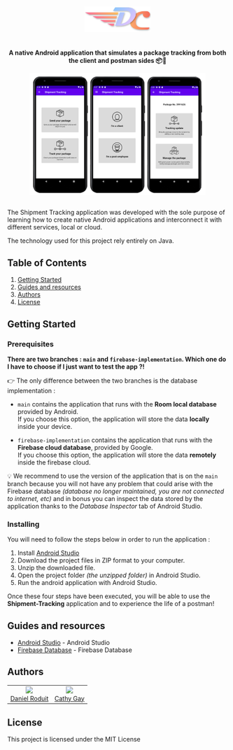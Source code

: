 <div align="center">
            <a href="https://github.com/d-roduit/shipment-tracking-app">
               <img src="readme_pictures/dc_company_logo.png" align="center" width="30%" alt="DC Company Logo">
   </a>

#

<p align="center">
    <strong>A native Android application that simulates a package tracking from both the client and postman sides 📦📯</strong>
</p>

</div>


<div align="center">
    <a href="https://github.com/d-roduit/shipment-tracking-app"><img src="readme_pictures/Shipment_Tracking_picture.png" align="center" width="80%" alt="Demo screenshot"></a>
</div>
<br>


The Shipment Tracking application was developed with the sole purpose of learning how to create native Android applications and interconnect it with different services, local or cloud.

The technology used for this project rely entirely on Java.


## Table of Contents

1. [Getting Started](#getting-started)
2. [Guides and resources](#guides-and-resources)
3. [Authors](#authors)
4. [License](#license)


## <a name="getting-started"></a>Getting Started

### Prerequisites

**There are two branches : `main` and `firebase-implementation`. Which one do I have to choose if I just want to test the app ?!**

👉 The only difference between the two branches is the database implementation :
- `main` contains the application that runs with the **Room local database** provided by Android.<br>If you choose this option, the application will store the data **locally** inside your device.

- `firebase-implementation` contains the application that runs with the **Firebase cloud database**, provided by Google.<br>If you choose this option, the application will store the data **remotely** inside the firebase cloud.

💡 We recommend to use the version of the application that is on the `main` branch because you will not have any problem that could arise with the Firebase database _(database no longer maintained, you are not connected to internet, etc)_ and in bonus you can inspect the data stored by the application thanks to the _Database Inspector_ tab of Android Studio. 

### Installing

You will need to follow the steps below in order to run the application :

1. Install [Android Studio](https://developer.android.com/studio)
2. Download the project files in ZIP format to your computer.
3. Unzip the downloaded file.
4. Open the project folder _(the unzipped folder)_ in Android Studio.
5. Run the android application with Android Studio.

Once these four steps have been executed, you will be able to use the **Shipment-Tracking** application and to experience the life of a postman!

## <a name="guides-and-resources"></a>Guides and resources

* [Android Studio](https://developer.android.com/studio) - Android Studio
* [Firebase Database](https://firebase.google.com/?hl=fr) - Firebase Database

## <a name="authors"></a>Authors

<table width="200px">
   <tbody>
      <tr>
         <td align="center">
            <a href="https://github.com/d-roduit">
            <img src="https://github.com/d-roduit.png?s=75" width="75"><br />
            Daniel Roduit
            </a>
         </td>
         <td align="center">
            <a href="https://gitlab.com/g.cathy">
            <img src="https://secure.gravatar.com/avatar/8249f413f33aff71168b6c34d4bffbc3?s=180&d=identicon" width="75"><br />
            Cathy Gay
            </a>
         </td>
      </tr>
   </tbody>
</table>

## <a name="license"></a>License

This project is licensed under the MIT License
